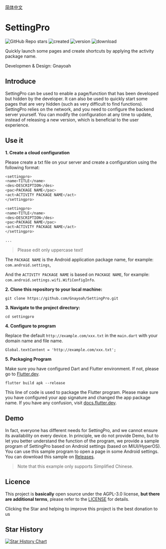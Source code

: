 [简体中文](https://github.com/Gnayoah/SettingPro/blob/main/README_CN.md)

# SettingPro
![GitHub Repo stars](https://img.shields.io/github/stars/dropwave/settingpro?style=flat)
![created](https://img.shields.io/github/created-at/DropWave/SettingPro) 
![version](https://img.shields.io/github/v/release/Dropwave/Settingpro)
![download](https://img.shields.io/github/downloads/DropWave/SettingPro/total)

Quickly launch some pages and create shortcuts by applying the activity package name.

Developmen & Design: Gnayoah


## Introduce

SettingPro can be used to enable a page/function that has been developed but hidden by the developer. It can also be used to quickly start some pages that are very hidden (such as very difficult to find functions). SettingPro relies on the network, and you need to configure the backend server yourself. You can modify the configuration at any time to update, instead of releasing a new version, which is beneficial to the user experience.


## Use it

**1. Create a cloud configuration**

Please create a txt file on your server and create a configuration using the following format:

```sh
<settingpro>
<name>TITLE</name>
<des>DESCRIPTION</des>
<pac>PACKAGE NAME</pac>
<act>ACTIVITY PACKAGE NAME</act>
</settingpro>

<settingpro>
<name>TITLE</name>
<des>DESCRIPTION</des>
<pac>PACKAGE NAME</pac>
<act>ACTIVITY PACKAGE NAME</act>
</settingpro>

...
```
> Please edit only uppercase text!

The `PACKAGE NAME` is the Android application package name, for example: `com.android.settings`, 

And the `ACTIVITY PACKAGE NAME` is based on `PACKAGE NAME`, for example: `com.android.settings.wifi.WifiConfigInfo`.


**2. Clone this repository to your local machine:**
```
git clone https://github.com/Gnayoah/SettingPro.git
```

**3. Navigate to the project directory:**
```
cd settingpro
```

**4. Configure to program**

Replace the default ```http://example.com/xxx.txt``` in the ```main.dart``` with your domain name and file name.
``` 
Global.textContent = 'http://example.com/xxx.txt';
```

**5. Packaging Program**

Make sure you have configured Dart and Flutter environment. If not, please go to [Flutter.dev](https://docs.flutter.dev/get-started/install).
```
flutter build apk --release
```
This line of code is used to package the Flutter program. Please make sure you have configured your app signature and changed the app package name. If you have any confusion, visit [docs.flutter.dev](https://docs.flutter.dev/).

## Demo

In fact, everyone has different needs for SettingPro, and we cannot ensure its availability on every device. In principle, we do not provide Demo, but to let you better understand the function of the program, we provide a sample program of SettingPro based on Android settings (based on MIUI/HyperOS). You can use this sample program to open a page in some Android settings. You can download this sample on [Releases](https://github.com/DropWave/SettingPro/releases).
> Note that this example only supports Simplified Chinese.

## Licence

This project is **basically** open source under the AGPL-3.0 license, **but there are additional terms**, please refer to the [LICENSE](https://github.com/DropWave/SettingPro/blob/main/LICENSE) for details.

Clicking the Star and helping to improve this project is the best donation to us

## Star History

[![Star History Chart](https://api.star-history.com/svg?repos=Gnayoah/SettingPro&type=Timeline)](https://star-history.com/#Gnayoah/SettingPro&Timeline)
